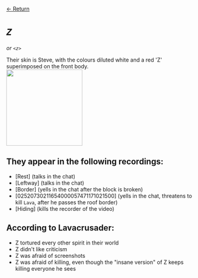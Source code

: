 [← Return](../characters/)

 # ***`Z`*** 
 *or `<z>`* 
 
 Their skin is Steve, with the colours diluted white and a red 'Z' superimposed on the front body. </br>
 <img src=".../assets/images/z-avatar.png" width = "200"/>
 
## They appear in the following recordings:
 * [Rest] (talks in the chat)
 * [Leftway] (talks in the chat)
 * [Border] (yells in the chat after the block is broken)
 * [02520730211654000057471171021500] (yells in the chat, threatens to kill `Lava`, after he passes the roof border)
 * [Hiding] (kills the recorder of the video)

 
## According to Lavacrusader:
* Z tortured every other spirit in their world
* Z didn't like criticism
* Z was afraid of screenshots
* Z was afraid of killing, even though the "insane version" of Z keeps killing everyone he sees




